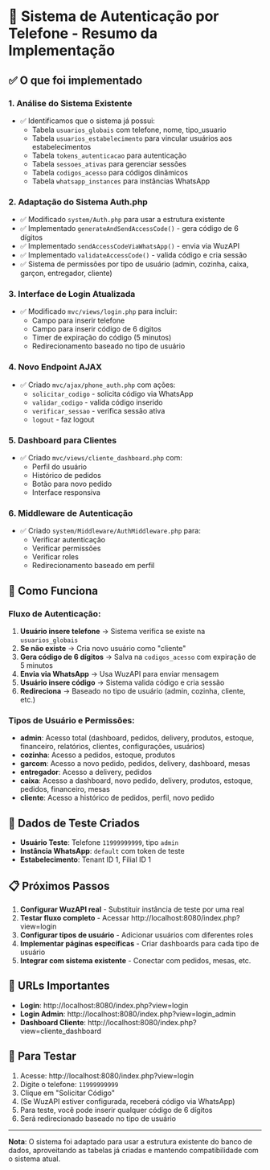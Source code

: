 # 📱 Sistema de Autenticação por Telefone - Resumo da Implementação

## ✅ O que foi implementado

### 1. **Análise do Sistema Existente**
- ✅ Identificamos que o sistema já possui:
  - Tabela `usuarios_globais` com telefone, nome, tipo_usuario
  - Tabela `usuarios_estabelecimento` para vincular usuários aos estabelecimentos
  - Tabela `tokens_autenticacao` para autenticação
  - Tabela `sessoes_ativas` para gerenciar sessões
  - Tabela `codigos_acesso` para códigos dinâmicos
  - Tabela `whatsapp_instances` para instâncias WhatsApp

### 2. **Adaptação do Sistema Auth.php**
- ✅ Modificado `system/Auth.php` para usar a estrutura existente
- ✅ Implementado `generateAndSendAccessCode()` - gera código de 6 dígitos
- ✅ Implementado `sendAccessCodeViaWhatsApp()` - envia via WuzAPI
- ✅ Implementado `validateAccessCode()` - valida código e cria sessão
- ✅ Sistema de permissões por tipo de usuário (admin, cozinha, caixa, garçon, entregador, cliente)

### 3. **Interface de Login Atualizada**
- ✅ Modificado `mvc/views/login.php` para incluir:
  - Campo para inserir telefone
  - Campo para inserir código de 6 dígitos
  - Timer de expiração do código (5 minutos)
  - Redirecionamento baseado no tipo de usuário

### 4. **Novo Endpoint AJAX**
- ✅ Criado `mvc/ajax/phone_auth.php` com ações:
  - `solicitar_codigo` - solicita código via WhatsApp
  - `validar_codigo` - valida código inserido
  - `verificar_sessao` - verifica sessão ativa
  - `logout` - faz logout

### 5. **Dashboard para Clientes**
- ✅ Criado `mvc/views/cliente_dashboard.php` com:
  - Perfil do usuário
  - Histórico de pedidos
  - Botão para novo pedido
  - Interface responsiva

### 6. **Middleware de Autenticação**
- ✅ Criado `system/Middleware/AuthMiddleware.php` para:
  - Verificar autenticação
  - Verificar permissões
  - Verificar roles
  - Redirecionamento baseado em perfil

## 🔧 Como Funciona

### Fluxo de Autenticação:

1. **Usuário insere telefone** → Sistema verifica se existe na `usuarios_globais`
2. **Se não existe** → Cria novo usuário como "cliente"
3. **Gera código de 6 dígitos** → Salva na `codigos_acesso` com expiração de 5 minutos
4. **Envia via WhatsApp** → Usa WuzAPI para enviar mensagem
5. **Usuário insere código** → Sistema valida código e cria sessão
6. **Redireciona** → Baseado no tipo de usuário (admin, cozinha, cliente, etc.)

### Tipos de Usuário e Permissões:

- **admin**: Acesso total (dashboard, pedidos, delivery, produtos, estoque, financeiro, relatórios, clientes, configurações, usuários)
- **cozinha**: Acesso a pedidos, estoque, produtos
- **garcom**: Acesso a novo pedido, pedidos, delivery, dashboard, mesas
- **entregador**: Acesso a delivery, pedidos
- **caixa**: Acesso a dashboard, novo pedido, delivery, produtos, estoque, pedidos, financeiro, mesas
- **cliente**: Acesso a histórico de pedidos, perfil, novo pedido

## 🧪 Dados de Teste Criados

- **Usuário Teste**: Telefone `11999999999`, tipo `admin`
- **Instância WhatsApp**: `default` com token de teste
- **Estabelecimento**: Tenant ID 1, Filial ID 1

## 📋 Próximos Passos

1. **Configurar WuzAPI real** - Substituir instância de teste por uma real
2. **Testar fluxo completo** - Acessar http://localhost:8080/index.php?view=login
3. **Configurar tipos de usuário** - Adicionar usuários com diferentes roles
4. **Implementar páginas específicas** - Criar dashboards para cada tipo de usuário
5. **Integrar com sistema existente** - Conectar com pedidos, mesas, etc.

## 🔗 URLs Importantes

- **Login**: http://localhost:8080/index.php?view=login
- **Login Admin**: http://localhost:8080/index.php?view=login_admin
- **Dashboard Cliente**: http://localhost:8080/index.php?view=cliente_dashboard

## 🚀 Para Testar

1. Acesse: http://localhost:8080/index.php?view=login
2. Digite o telefone: `11999999999`
3. Clique em "Solicitar Código"
4. (Se WuzAPI estiver configurada, receberá código via WhatsApp)
5. Para teste, você pode inserir qualquer código de 6 dígitos
6. Será redirecionado baseado no tipo de usuário

---

**Nota**: O sistema foi adaptado para usar a estrutura existente do banco de dados, aproveitando as tabelas já criadas e mantendo compatibilidade com o sistema atual.
